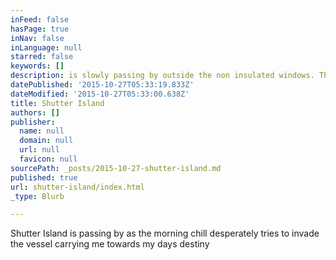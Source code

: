 ```yaml
---
inFeed: false
hasPage: true
inNav: false
inLanguage: null
starred: false
keywords: []
description: is slowly passing by outside the non insulated windows. The chill is obvious and evident
datePublished: '2015-10-27T05:33:19.833Z'
dateModified: '2015-10-27T05:33:00.638Z'
title: Shutter Island
authors: []
publisher:
  name: null
  domain: null
  url: null
  favicon: null
sourcePath: _posts/2015-10-27-shutter-island.md
published: true
url: shutter-island/index.html
_type: Blurb

---
```

Shutter Island is passing by as the morning chill desperately tries to invade the vessel carrying me towards my days destiny